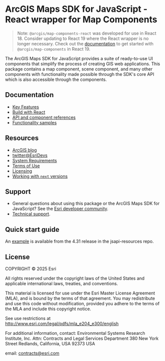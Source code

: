 # ArcGIS Maps SDK for JavaScript - React wrapper for Map Components

> Note: `@arcgis/map-components-react` was developed for use in React 18. Consider updating to React 19 where the React wrapper is no longer necessary. Check out the [documentation](https://developers.arcgis.com/javascript/latest/get-started/#react) to get started with `@arcgis/map-components` in React 19.

The ArcGIS Maps SDK for JavaScript provides a suite of ready-to-use UI components that simplify the process of creating GIS web applications. This package contains a map component, scene component, and many other components with functionality made possible through the SDK's core API which is also accessible through the components.

## Documentation

- [Key Features](https://developers.arcgis.com/javascript/latest/key-features/)
- [Build with React](https://developers.arcgis.com/javascript/latest/get-started/#react)
- [API and component references](https://developers.arcgis.com/javascript/latest/references/)
- [Functionality samples](https://developers.arcgis.com/javascript/latest/sample-code/)

## Resources

- [ArcGIS blog](https://blogs.esri.com/esri/arcgis/tag/javascript/)
- [twitter@EsriDevs](https://twitter.com/EsriDevs)
- [System Requirements](https://developers.arcgis.com/javascript/latest/system-requirements/)
- [Terms of Use](https://www.esri.com/en-us/legal/terms/product-specific-scope-of-use)
- [Licensing](https://developers.arcgis.com/javascript/latest/licensing/)
- [Working with `next` versions](https://github.com/Esri/feedback-js-api-next/blob/main/README.md)

## Support

- General questions about using this package or the ArcGIS Maps SDK for JavaScript? See the [Esri developer community](https://community.esri.com/t5/arcgis-api-for-javascript/ct-p/arcgis-api-for-javascript).
- [Technical support](https://support.esri.com/).

## Quick start guide

An [example](https://github.com/Esri/jsapi-resources/tree/50579b9362b846e869a343b660c5a2415176a275/component-samples/map-components/samples/react) is available from the 4.31 release in the jsapi-resources repo.

## License

COPYRIGHT © 2025 Esri

All rights reserved under the copyright laws of the United States and applicable international laws, treaties, and conventions.

This material is licensed for use under the Esri Master License Agreement (MLA), and is bound by the terms of that agreement. You may redistribute and use this code without modification, provided you adhere to the terms of the MLA and include this copyright notice.

See use restrictions at <http://www.esri.com/legal/pdfs/mla_e204_e300/english>

For additional information, contact: Environmental Systems Research Institute, Inc. Attn: Contracts and Legal Services Department 380 New York Street Redlands, California, USA 92373 USA

email: contracts@esri.com
